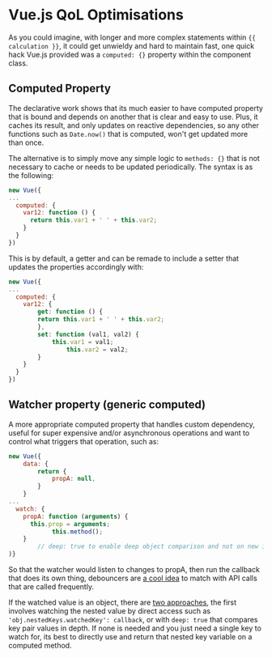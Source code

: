 # Vue.js QoL Optimisations

As you could imagine, with longer and more complex statements within `{{ calculation }}`, it could get unwieldy and hard to maintain fast, one quick hack Vue.js provided was a `computed: {}` property within the component class.

## Computed Property

The declarative work shows that its much easier to have computed property that is bound and depends on another that is clear and easy to use. Plus, it caches its result, and only updates on reactive dependencies, so any other functions such as `Date.now()` that is computed, won't get updated more than once.

The alternative is to simply move any simple logic to `methods: {}` that is not necessary to cache or needs to be updated periodically. The syntax is as the following:

```js
new Vue({
...
  computed: {
    var12: function () {
      return this.var1 + ' ' + this.var2;
    }
  }
})
```

This is by default, a getter and can be remade to include a setter that updates the properties accordingly with:

```js
new Vue({
...
  computed: {
  	var12: {
   		get: function () {
      	return this.var1 + ' ' + this.var2;
    	},
  		set: function (val1, val2) {
    		this.var1 = val1; 
				this.var2 = val2;
    	}
  	}
  }
})
```

## Watcher property (generic computed)

A more appropriate computed property that handles custom dependency, useful for super expensive and/or asynchronous operations and want to control what triggers that operation, such as:

```js
new Vue({
	data: {
		return {
			propA: null,
		}
	}
...
  watch: {
    propA: function (arguments) {
      this.prop = arguments;
			this.method();
    }
		// deep: true to enable deep object comparison and not on new instances only.
)}
```

So that the watcher would listen to changes to propA, then run the callback that does its own thing, debouncers are [a cool idea](https://vuejs.org/v2/guide/computed.html#Watchers) to match with API calls that are called frequently.

If the watched value is an object, there are [two approaches](https://stackoverflow.com/questions/42133894/vue-js-how-to-properly-watch-for-nested-data), the first involves watching the nested value by direct access such as `'obj.nestedKeys.watchedKey': callback`, or with `deep: true` that compares key pair values in depth. If none is needed and you just need a single key to watch for, its best to directly use and return that nested key variable on a computed method.
